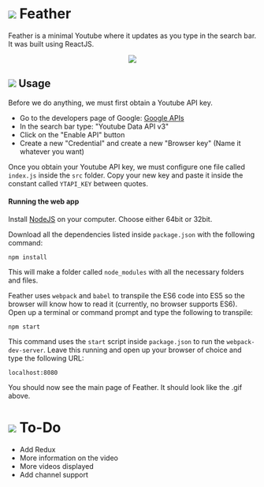# ![](http://i.imgur.com/piU1FbP.png) Feather
Feather is a minimal Youtube where it updates as you type in the search bar. It was built using ReactJS.

<p align="center">
<img src="https://thumbs.gfycat.com/GraveGregariousIndianpalmsquirrel-size_restricted.gif" />
</p>

## ![](http://i.imgur.com/XVywMCv.png) Usage
Before we do anything, we must first obtain a Youtube API key.

+ Go to the developers page of Google: [Google APIs](https://console.developers.google.com)
+ In the search bar type: "Youtube Data API v3"
+ Click on the "Enable API" button
+ Create a new "Credential" and create a new "Browser key" (Name it whatever you want)

Once you obtain your Youtube API key, we must configure one file called `index.js` inside the `src` folder. Copy your new key and paste it inside the constant called `YTAPI_KEY` between quotes.
  
#### Running the web app
Install [NodeJS](https://nodejs.org/) on your computer. Choose either 64bit or 32bit.

Download all the dependencies listed inside `package.json` with the following command:

    npm install

This will make a folder called `node_modules` with all the necessary folders and files.

Feather uses `webpack` and `babel` to transpile the ES6 code into ES5 so the browser will know how to read it (currently, no browser supports ES6). Open up a terminal or command prompt and type the following to transpile:

    npm start
    
This command uses the `start` script inside `package.json` to run the `webpack-dev-server`. Leave this running and open up your browser of choice and type the following URL:

    localhost:8080
    
You should now see the main page of Feather. It should look like the .gif above.

# ![](http://i.imgur.com/FRpGVSt.png) To-Do

+ Add Redux
+ More information on the video
+ More videos displayed
+ Add channel support
